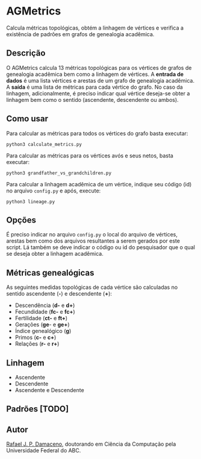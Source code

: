 # AGMetrics
Calcula métricas topológicas, obtém a linhagem de vértices e verifica a existência de padrões em grafos de genealogia acadêmica.


## Descrição

O AGMetrics calcula 13 métricas topológicas para os vértices de grafos de genealogia acadêmica bem como a linhagem de vértices. A **entrada de dados** é uma lista vértices e arestas de um grafo de genealogia acadêmica. A **saída** é uma lista de métricas para cada vértice do grafo. No caso da linhagem, adicionalmente, é preciso indicar qual vértice deseja-se obter a linhagem bem como o sentido (ascendente, descendente ou ambos).


## Como usar

Para calcular as métricas para todos os vértices do grafo basta executar:

    python3 calculate_metrics.py

Para calcular as métricas para os vértices avós e seus netos, basta executar:

    python3 grandfather_vs_grandchildren.py

Para calcular a linhagem acadêmica de um vértice, indique seu código (id) no arquivo `config.py` e após, execute:

    python3 lineage.py


## Opções

É preciso indicar no arquivo `config.py` o local do arquivo de vértices, arestas bem como dos arquivos resultantes a serem gerados por este script. Lá também se deve indicar o código ou id do pesquisador que o qual se deseja obter a linhagem acadêmica.


## Métricas genealógicas

As seguintes medidas topológicas de cada vértice são calculadas no sentido ascendente (**-**) e descendente (**+**):

- Descendência (**d-** e **d+**)
- Fecundidade (**fc-** e **fc+**)
- Fertilidade (**ct-** e **ft+**)
- Gerações (**ge**- e **ge+**)
- Índice genealógico (**g**)
- Primos (**c-** e **c+**)
- Relações (**r-** e **r+**)


## Linhagem

- Ascendente
- Descendente
- Ascendente e Descendente


## Padrões [TODO]


## Autor

[Rafael J. P. Damaceno](https://rafaelpezzuto.github.io/), doutorando em Ciência da Computação pela Universidade Federal do ABC.
